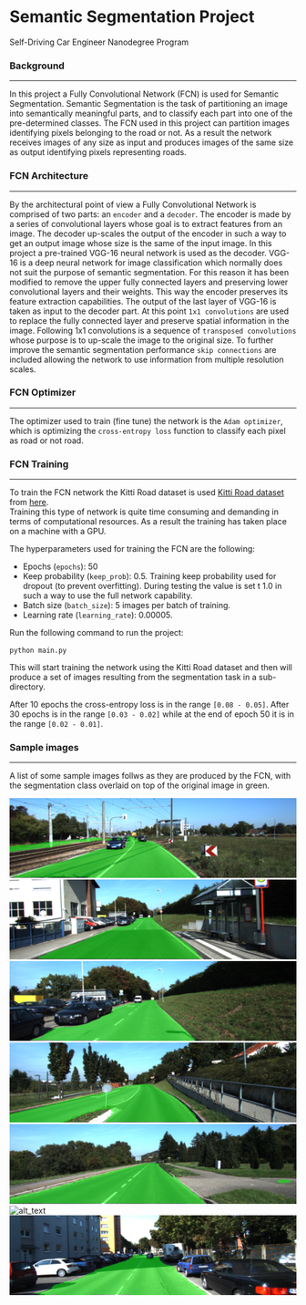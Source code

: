 # Semantic Segmentation Project
Self-Driving Car Engineer Nanodegree Program


[sample_03]: ./images/um_000003.png "Sample 03"
[sample_13]: ./images/um_000013.png "Sample 13"
[sample_15]: ./images/um_000015.png "Sample 15"
[sample_29]: ./images/um_000029.png "Sample 29"
[sample_38]: ./images/um_000038.png "Sample 38"
[sample_49]: ./images/um_000049.png "Sample 49"
[sample_63]: ./images/um_000063.png "Sample 63"


### Background
---

In this project a Fully Convolutional Network (FCN) is used for Semantic Segmentation. Semantic Segmentation is the task of partitioning an image into semantically meaningful parts, and to classify each part into one of the pre-determined classes. The FCN used in this project
can partition images identifying pixels belonging to the road or not. As a result the network
receives images of any size as input and produces images of the same size as output identifying
pixels representing roads.

### FCN Architecture
---

By the architectural point of view a Fully Convolutional Network is comprised of two parts: an
`encoder` and a `decoder`. The encoder is made by a series of convolutional layers whose goal is to extract features from an image. The decoder up-scales the output of the encoder in such a way to
get an output image whose size is the same of the input image. In this project a pre-trained
VGG-16 neural network is used as the decoder. VGG-16 is a deep neural network for image
classification which normally does not suit the purpose of semantic segmentation.
For this reason it has been modified to remove the upper fully connected layers
and preserving lower convolutional layers and their weights. This way the encoder preserves its
feature extraction capabilities.
The output of the last layer of VGG-16 is taken as input to the decoder part. At this point `1x1
convolutions` are used to replace the fully connected layer and preserve spatial information in
the image. Following 1x1 convolutions is a sequence of `transposed convolutions` whose purpose is
to up-scale the image to the original size.
To further improve the semantic segmentation performance `skip connections` are included allowing
the network to use information from multiple resolution scales.

### FCN Optimizer
---

The optimizer used to train (fine tune) the network is the `Adam optimizer`, which is optimizing the `cross-entropy loss` function to classify each pixel as road or not road.

### FCN Training
---

To train the FCN network the Kitti Road dataset is used [Kitti Road dataset](http://www.cvlibs.net/datasets/kitti/eval_road.php) from [here](http://www.cvlibs.net/download.php?file=data_road.zip).  
Training this type of network is quite time consuming and demanding in terms of computational
resources. As a result the training has taken place on a machine with a GPU.  

The hyperparameters used for training the FCN are the following:

* Epochs (`epochs`): 50
* Keep probability (`keep_prob`): 0.5. Training keep probability used for dropout (to prevent overfitting). During testing the value is set t 1.0 in such a way to use the full network
capability.
* Batch size (`batch_size`): 5 images per batch of training.
* Learning rate (`learning_rate`): 0.00005.

Run the following command to run the project:
```
python main.py
```

This will start training the network using the Kitti Road dataset and then will produce a set of
images resulting from the segmentation task in a sub-directory.

After 10 epochs the cross-entropy loss is in the range `[0.08 - 0.05]`. After 30 epochs is in the range `[0.03 - 0.02]` while at the end of epoch 50 it is in the range `[0.02 - 0.01]`.


### Sample images
---

A list of some sample images follws as they are produced by the FCN, with the segmentation class overlaid on top of the original image in green.

![alt_text][sample_03]
![alt_text][sample_13]
![alt_text][sample_15]
![alt_text][sample_29]
![alt_text][sample_38]
![alt_text][sample_49]
![alt_text][sample_63]
